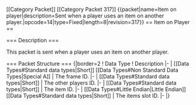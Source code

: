 \[\[Category Packet\]\] \[\[Category Packet 317\]\] {{packet\|name=Item
on player\|description=Sent when a player uses an item on another
player.\|opcode=14\|type=Fixed\|length=8\|revision=317}} == Item on
Player ==

=== Description ===

This packet is sent when a player uses an item on another player.

=== Packet Structure === {\|border=2 ! Data Type ! Description \|- \|
\[\[Data Types\#Standard data types\|Short\]\] \[\[Data Types\#Non
Standard Data Types\|Special A\]\] \| The frame ID. \|- \| \[\[Data
Types\#Standard data types\|Short\]\] \| The other players ID. \|- \|
\[\[Data Types\#Standard data types\|Short\]\] \| The item ID. \|- \|
\[\[Data Types\#Little Endian\|Little Endian\]\] \[\[Data
Types\#Standard data types\|Short\]\] \| The items slot ID. \|- \|}
